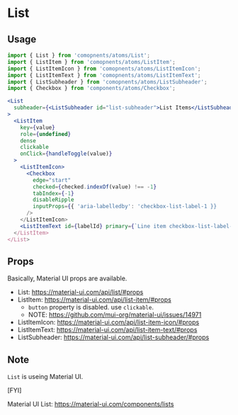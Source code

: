 # List

## Usage
```jsx
import { List } from 'comopnents/atoms/List';
import { ListItem } from 'comopnents/atoms/ListItem';
import { ListItemIcon } from 'comopnents/atoms/ListItemIcon';
import { ListItemText } from 'comopnents/atoms/ListItemText';
import { ListSubheader } from 'comopnents/atoms/ListSubheader';
import { Checkbox } from 'components/atoms/Checkbox';

<List
  subheader={<ListSubheader id="list-subheader">List Items</ListSubheader>}
>
  <ListItem
    key={value}
    role={undefined}
    dense
    clickable
    onClick={handleToggle(value)}
  >
    <ListItemIcon>
      <Checkbox
        edge="start"
        checked={checked.indexOf(value) !== -1}
        tabIndex={-1}
        disableRipple
        inputProps={{ 'aria-labelledby': 'checkbox-list-label-1 }}
      />
    </ListItemIcon>
    <ListItemText id={labelId} primary={`Line item checkbox-list-label-1`} />
  </ListItem>
</List>
```

## Props

Basically, Material UI props are available.

- List: https://material-ui.com/api/list/#props
- ListItem: https://material-ui.com/api/list-item/#props
  - `button` property is disabled. use `clickable`.
  - NOTE: https://github.com/mui-org/material-ui/issues/14971
- ListItemIcon: https://material-ui.com/api/list-item-icon/#props
- ListItemText: https://material-ui.com/api/list-item-text/#props
- ListSubheader: https://material-ui.com/api/list-subheader/#props



## Note


`List` is useing Material UI.

[FYI]

Material UI List: https://material-ui.com/components/lists